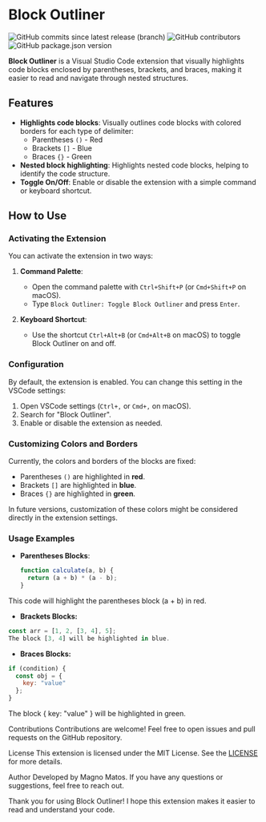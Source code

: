 # Block Outliner
![GitHub commits since latest release (branch)](https://img.shields.io/github/commits-since/magnomatos822/block-outliner/latest/main)
![GitHub contributors](https://img.shields.io/github/contributors/magnomatos822/block-outliner)
![GitHub package.json version](https://img.shields.io/github/package-json/v/magnomatos822/block-outliner)

**Block Outliner** is a Visual Studio Code extension that visually highlights code blocks enclosed by parentheses, brackets, and braces, making it easier to read and navigate through nested structures.

## Features

- **Highlights code blocks**: Visually outlines code blocks with colored borders for each type of delimiter:
  - Parentheses `()` - Red
  - Brackets `[]` - Blue
  - Braces `{}` - Green
- **Nested block highlighting**: Highlights nested code blocks, helping to identify the code structure.
- **Toggle On/Off**: Enable or disable the extension with a simple command or keyboard shortcut.

## How to Use

### Activating the Extension

You can activate the extension in two ways:

1. **Command Palette**:
   - Open the command palette with `Ctrl+Shift+P` (or `Cmd+Shift+P` on macOS).
   - Type `Block Outliner: Toggle Block Outliner` and press `Enter`.

2. **Keyboard Shortcut**:
   - Use the shortcut `Ctrl+Alt+B` (or `Cmd+Alt+B` on macOS) to toggle Block Outliner on and off.

### Configuration

By default, the extension is enabled. You can change this setting in the VSCode settings:

1. Open VSCode settings (`Ctrl+,` or `Cmd+,` on macOS).
2. Search for "Block Outliner".
3. Enable or disable the extension as needed.

### Customizing Colors and Borders

Currently, the colors and borders of the blocks are fixed:
- Parentheses `()` are highlighted in **red**.
- Brackets `[]` are highlighted in **blue**.
- Braces `{}` are highlighted in **green**.

In future versions, customization of these colors might be considered directly in the extension settings.

### Usage Examples

- **Parentheses Blocks**:
  ```javascript
  function calculate(a, b) {
    return (a + b) * (a - b);
  }

This code will highlight the parentheses block (a + b) in red.

- **Brackets Blocks:**

```javascript
const arr = [1, 2, [3, 4], 5];
The block [3, 4] will be highlighted in blue.
```

- **Braces Blocks:**

```javascript
if (condition) {
  const obj = {
    key: "value"
  };
}
```

The block { key: "value" } will be highlighted in green.

Contributions
Contributions are welcome! Feel free to open issues and pull requests on the GitHub repository.

License
This extension is licensed under the MIT License. See the [LICENSE](LICENSE.txt) for more details.

Author
Developed by Magno Matos. If you have any questions or suggestions, feel free to reach out.

Thank you for using Block Outliner! I hope this extension makes it easier to read and understand your code.
